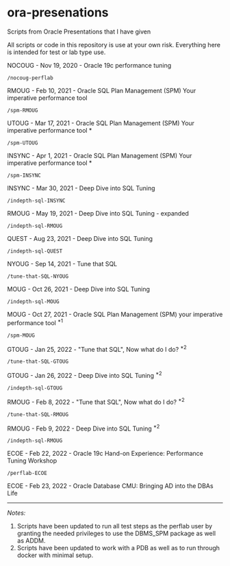 # ora-presenations
Scripts from Oracle Presentations that I have given

All scripts or code in this repository is use at your own risk.
Everything here is intended for test or lab type use.


NOCOUG - Nov 19, 2020 - Oracle 19c performance tuning

```/nocoug-perflab```

RMOUG - Feb 10, 2021 - Oracle SQL Plan Management (SPM) Your imperative performance tool

```/spm-RMOUG```

UTOUG - Mar 17, 2021 - Oracle SQL Plan Management (SPM) Your imperative performance tool *

```/spm-UTOUG```

INSYNC - Apr 1, 2021 - Oracle SQL Plan Management (SPM) Your imperative performance tool *

```/spm-INSYNC```

INSYNC - Mar 30, 2021 - Deep Dive into SQL Tuning

```/indepth-sql-INSYNC```

RMOUG - May 19, 2021 - Deep Dive into SQL Tuning - expanded

```/indepth-sql-RMOUG```

QUEST - Aug 23, 2021 - Deep Dive into SQL Tuning

```/indepth-sql-QUEST```

NYOUG - Sep 14, 2021 - Tune that SQL

```/tune-that-SQL-NYOUG```

MOUG - Oct 26, 2021 - Deep Dive into SQL Tuning

```/indepth-sql-MOUG```

MOUG - Oct 27, 2021 - Oracle SQL Plan Management (SPM) your imperative performance tool <sup>*1</sup>

```/spm-MOUG```

GTOUG - Jan 25, 2022 - "Tune that SQL", Now what do I do? <sup>*2</sup>

```/tune-that-SQL-GTOUG```

GTOUG - Jan 26, 2022 - Deep Dive into SQL Tuning <sup>*2</sup>

```/indepth-sql-GTOUG```

RMOUG - Feb 8, 2022 - "Tune that SQL", Now what do I do? <sup>*2</sup>

```/tune-that-SQL-RMOUG```

RMOUG - Feb 9, 2022 - Deep Dive into SQL Tuning <sup>*2</sup>

```/indepth-sql-RMOUG```

ECOE - Feb 22, 2022 - Oracle 19c Hand-on Experience: Performance Tuning Workshop

```/perflab-ECOE```

ECOE - Feb 23, 2022 - Oracle Database CMU: Bringing AD into the DBAs Life

---

*Notes:*
1. Scripts have been updated to run all test steps as the perflab user by granting the needed privileges to use the DBMS_SPM package as well as ADDM.
2. Scripts have been updated to work with a PDB as well as to run through docker with minimal setup.

